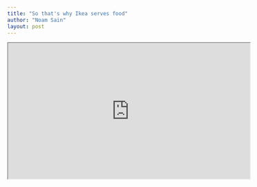 ```yaml
---
title: "So that's why Ikea serves food"
author: "Noam Sain"
layout: post
---
```


<iframe width="560" height="315" src="https://www.youtube.com/embed/aiBt44rrslw" title="Alfonso Cuarón's "IKEA" - Official Trailer"></iframe>
